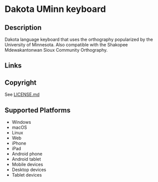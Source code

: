 Dakota UMinn keyboard
==============

Description
-----------
Dakota language keyboard that uses the orthography popularized by the University of Minnesota.
Also compatible with the Shakopee Mdewakantonwan Sioux Community Orthography.

Links
-----


Copyright
---------
See [LICENSE.md](LICENSE.md)

Supported Platforms
-------------------
 * Windows
 * macOS
 * Linux
 * Web
 * iPhone
 * iPad
 * Android phone
 * Android tablet
 * Mobile devices
 * Desktop devices
 * Tablet devices

